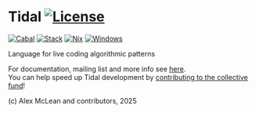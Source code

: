 
# Tidal <a href="https://github.com/tidalcycles/Tidal/LICENSE"><img alt="License" src="https://img.shields.io/github/license/tidalcycles/Tidal"></a>

<a href="https://github.com/tidalcycles/Tidal/actions/workflows/ci.yml"><img alt="Cabal" src="https://img.shields.io/github/actions/workflow/status/tidalcycles/Tidal/ci.yml?label=Cabal&logo=githubactions&logoColor=white"></a>
<a href="https://github.com/tidalcycles/Tidal/actions/workflows/stack.yml"><img alt="Stack" src="https://img.shields.io/github/actions/workflow/status/tidalcycles/Tidal/stack.yml?label=Stack&logo=githubactions&logoColor=white"></a>
<a href="https://github.com/tidalcycles/Tidal/actions/workflows/nix.yml"><img alt="Nix" src="https://img.shields.io/github/actions/workflow/status/tidalcycles/Tidal/nix.yml?label=Nix&logo=githubactions&logoColor=white"></a>
<a href="https://github.com/tidalcycles/Tidal/actions/workflows/windows.yml"><img alt="Windows" src="https://img.shields.io/github/actions/workflow/status/tidalcycles/Tidal/windows.yml?label=Windows&logo=githubactions&logoColor=white"></a>
 
Language for live coding algorithmic patterns

For documentation, mailing list and more info see [here](https://tidalcycles.org/).  
You can help speed up Tidal development by [contributing to the collective fund](https://opencollective.com/tidalcycles)!

(c) Alex McLean and contributors, 2025
